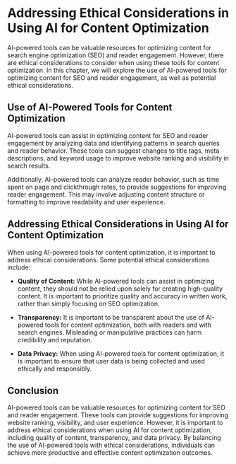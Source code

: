 Addressing Ethical Considerations in Using AI for Content Optimization
===========================================================================================================================================

AI-powered tools can be valuable resources for optimizing content for search engine optimization (SEO) and reader engagement. However, there are ethical considerations to consider when using these tools for content optimization. In this chapter, we will explore the use of AI-powered tools for optimizing content for SEO and reader engagement, as well as potential ethical considerations.

Use of AI-Powered Tools for Content Optimization
------------------------------------------------

AI-powered tools can assist in optimizing content for SEO and reader engagement by analyzing data and identifying patterns in search queries and reader behavior. These tools can suggest changes to title tags, meta descriptions, and keyword usage to improve website ranking and visibility in search results.

Additionally, AI-powered tools can analyze reader behavior, such as time spent on page and clickthrough rates, to provide suggestions for improving reader engagement. This may involve adjusting content structure or formatting to improve readability and user experience.

Addressing Ethical Considerations in Using AI for Content Optimization
----------------------------------------------------------------------

When using AI-powered tools for content optimization, it is important to address ethical considerations. Some potential ethical considerations include:

* **Quality of Content:** While AI-powered tools can assist in optimizing content, they should not be relied upon solely for creating high-quality content. It is important to prioritize quality and accuracy in written work, rather than simply focusing on SEO optimization.

* **Transparency:** It is important to be transparent about the use of AI-powered tools for content optimization, both with readers and with search engines. Misleading or manipulative practices can harm credibility and reputation.

* **Data Privacy:** When using AI-powered tools for content optimization, it is important to ensure that user data is being collected and used ethically and responsibly.

Conclusion
----------

AI-powered tools can be valuable resources for optimizing content for SEO and reader engagement. These tools can provide suggestions for improving website ranking, visibility, and user experience. However, it is important to address ethical considerations when using AI for content optimization, including quality of content, transparency, and data privacy. By balancing the use of AI-powered tools with ethical considerations, individuals can achieve more productive and effective content optimization outcomes.
